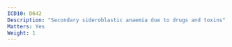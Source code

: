 ```yaml
---
ICD10: D642
Description: "Secondary sideroblastic anaemia due to drugs and toxins"
Matters: Yes
Weight: 1
---
```

